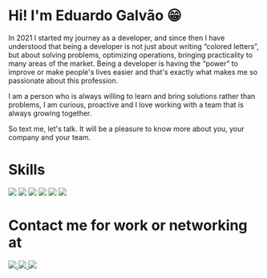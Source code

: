 # Hi! I'm Eduardo Galvão 😁
 
In 2021 I started my journey as a developer, and since then I have understood that being a developer is not just about writing “colored letters”, but about solving problems, optimizing operations, bringing practicality to many areas of the market. Being a developer is having the “power” to improve or make people's lives easier and that's exactly what makes me so passionate about this profession.

I am a person who is always willing to learn and bring solutions rather than problems, I am curious, proactive and I love working with a team that is always growing together.

So text me, let's talk. It will be a pleasure to know more about you, your company and your team.

# Skills

<img src="https://img.shields.io/badge/Node.js-green?style=for-the-badge&logo=node.js&logoColor=black"></img> 
<img src="https://img.shields.io/badge/Nest.js-20232A?style=for-the-badge&logo=nestjs&logoColor=red"></img>
<img src="https://img.shields.io/badge/TypeScript-blue?style=for-the-badge&logo=typeScript&logoColor=white"></img>
<img src="https://img.shields.io/badge/Angular-red?style=for-the-badge&logo=angular&logoColor=white"></img>
<img src="https://img.shields.io/badge/HTML5-E34F26?style=for-the-badge&logo=html5&logoColor=white"></img>
<img src="https://img.shields.io/badge/CSS3-1572B6?style=for-the-badge&logo=css3&logoColor=white"></img>


# Contact me for work or networking at

<a href="https://www.linkedin.com/in/galvao-eduardo/">
  <img src="https://img.shields.io/badge/LinkedIn-blue?style=for-the-badge&logo=linkedin&logoColor=white&link=https://www.linkedin.com/in/galvao-eduardo/" ></img> 
</a>

<a href="mailto:pulgalvao@gmail.com">
  <img src="https://img.shields.io/badge/Email-orange?style=for-the-badge&logo=Gmail&logoColor=white)"> </img>
</a>

<a href="https://www.instagram.com/sr_pulga/">
  <img src="https://img.shields.io/badge/Instagram-E4405F?style=for-the-badge&logo=Instagram&logoColor=white&link=https://www.instagram.com/sr_pulga/)"> </img>
</a>
